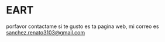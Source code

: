 # EART
porfavor contactame si te gusto es ta pagina web, 
mi correo es sanchez.renato3103@gmail.com

